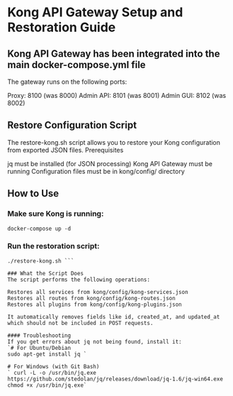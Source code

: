 # Kong API Gateway Setup and Restoration Guide


## Kong API Gateway has been integrated into the main docker-compose.yml file
The gateway runs on the following ports:

Proxy: 8100 (was 8000)
Admin API: 8101 (was 8001)
Admin GUI: 8102 (was 8002)



## Restore Configuration Script
The restore-kong.sh script allows you to restore your Kong configuration from exported JSON files.
Prerequisites

jq must be installed (for JSON processing)
Kong API Gateway must be running
Configuration files must be in kong/config/ directory

## How to Use

### Make sure Kong is running:

` docker-compose up -d `

### Run the restoration script:

``` chmod +x restore-kong.sh
./restore-kong.sh ```

### What the Script Does
The script performs the following operations:

Restores all services from kong/config/kong-services.json
Restores all routes from kong/config/kong-routes.json
Restores all plugins from kong/config/kong-plugins.json

It automatically removes fields like id, created_at, and updated_at which should not be included in POST requests.

#### Troubleshooting
If you get errors about jq not being found, install it:
`# For Ubuntu/Debian
sudo apt-get install jq `

# For Windows (with Git Bash)
` curl -L -o /usr/bin/jq.exe https://github.com/stedolan/jq/releases/download/jq-1.6/jq-win64.exe
chmod +x /usr/bin/jq.exe`